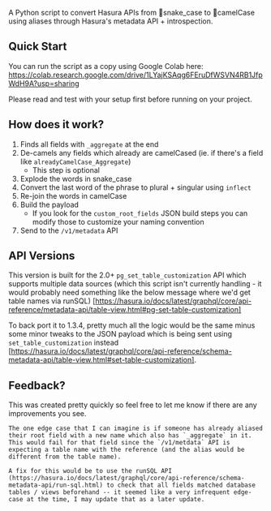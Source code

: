 A Python script to convert Hasura APIs from 🐍snake_case to 🐪camelCase using aliases through Hasura's metadata API + introspection.

## Quick Start
You can run the script as a copy using Google Colab here:
https://colab.research.google.com/drive/1LYajKSAqg6FEruDfWSVN4RB1JfpWdH9A?usp=sharing

Please read and test with your setup first before running on your project.

## How does it work?
1. Finds all fields with `_aggregate` at the end
2. De-camels any fields which already are camelCased (ie. if there's a field like `alreadyCamelCase_Aggregate`)
    - This step is optional
3. Explode the words in snake_case
4. Convert the last word of the phrase to plural + singular using `inflect`
5. Re-join the words in camelCase
6. Build the payload
    - If you look for the `custom_root_fields` JSON build steps you can modify those to customize your naming convention
7. Send to the `/v1/metadata` API

## API Versions
This version is built for the 2.0+ `pg_set_table_customization` API which supports multiple data sources (which this script isn't currently handling - it would probably need something like the below message where we'd get table names via runSQL) [https://hasura.io/docs/latest/graphql/core/api-reference/metadata-api/table-view.html#pg-set-table-customization]

To back port it to 1.3.4, pretty much all the logic would be the same minus some minor tweaks to the JSON payload which is being sent using `set_table_customization` instead [https://hasura.io/docs/latest/graphql/core/api-reference/schema-metadata-api/table-view.html#set-table-customization].

## Feedback?
This was created pretty quickly so feel free to let me know if there are any improvements you see.

```
The one edge case that I can imagine is if someone has already aliased their root field with a new name which also has `_aggregate` in it. This would fail for that field since the `/v1/metdata` API is expecting a table name with the reference (and the alias would be different from the table name).

A fix for this would be to use the runSQL API (https://hasura.io/docs/latest/graphql/core/api-reference/schema-metadata-api/run-sql.html) to check that all fields matched database tables / views beforehand -- it seemed like a very infrequent edge-case at the time, I may update that as a later update.
```